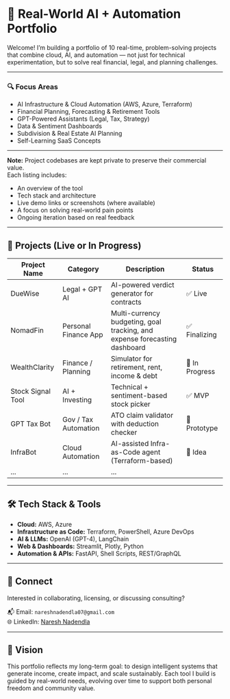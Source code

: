 # 🧠 Real-World AI + Automation Portfolio

Welcome! I’m building a portfolio of 10 real-time, problem-solving projects that combine cloud, AI, and automation — not just for technical experimentation, but to solve real financial, legal, and planning challenges.

---

### 🔍 Focus Areas

- AI Infrastructure & Cloud Automation (AWS, Azure, Terraform)
- Financial Planning, Forecasting & Retirement Tools
- GPT-Powered Assistants (Legal, Tax, Strategy)
- Data & Sentiment Dashboards
- Subdivision & Real Estate AI Planning
- Self-Learning SaaS Concepts

---

**Note:** Project codebases are kept private to preserve their commercial value.  
Each listing includes:
- An overview of the tool
- Tech stack and architecture
- Live demo links or screenshots (where available)
- A focus on solving real-world pain points
- Ongoing iteration based on real feedback

---

## 🚀 Projects (Live or In Progress)

| Project Name      | Category             | Description                                      | Status       |
|-------------------|----------------------|--------------------------------------------------|--------------|
| DueWise           | Legal + GPT AI       | AI-powered verdict generator for contracts       | ✅ Live       |
| NomadFin          | Personal Finance App | Multi-currency budgeting, goal tracking, and expense forecasting dashboard | ✅ Finalizing |
| WealthClarity     | Finance / Planning   | Simulator for retirement, rent, income & debt    | 🚧 In Progress|
| Stock Signal Tool | AI + Investing       | Technical + sentiment-based stock picker         | ✅ MVP        |
| GPT Tax Bot       | Gov / Tax Automation | ATO claim validator with deduction checker       | 🧪 Prototype  |
| InfraBot          | Cloud Automation     | AI-assisted Infra-as-Code agent (Terraform-based)| 🧱 Idea       |
| ...               | ...                  | ...                                              |              |


---

## 🛠️ Tech Stack & Tools

- **Cloud:** AWS, Azure  
- **Infrastructure as Code:** Terraform, PowerShell, Azure DevOps  
- **AI & LLMs:** OpenAI (GPT-4), LangChain  
- **Web & Dashboards:** Streamlit, Plotly, Python  
- **Automation & APIs:** FastAPI, Shell Scripts, REST/GraphQL  

---

## 🤝 Connect

Interested in collaborating, licensing, or discussing consulting?

📬 Email: `nareshnadendla07@gmail.com`  
🌐 LinkedIn: [Naresh Nadendla](https://www.linkedin.com/in/naresh-nadendla-b7835723/)

---

## 🧭 Vision

This portfolio reflects my long-term goal: to design intelligent systems that generate income, create impact, and scale sustainably. Each tool I build is guided by real-world needs, evolving over time to support both personal freedom and community value.

